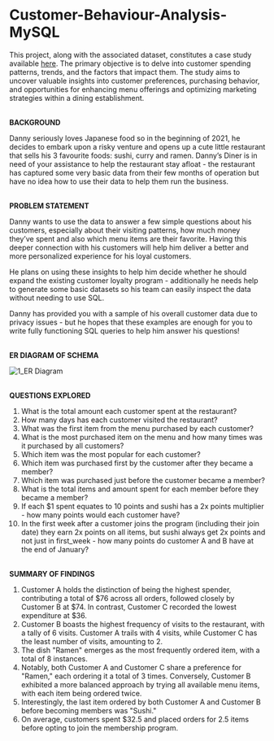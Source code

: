 # Customer-Behaviour-Analysis-MySQL

This project, along with the associated dataset, constitutes a case study available [here](https://8weeksqlchallenge.com/case-study-1/). The primary objective is to delve into customer spending patterns, trends, and the factors that impact them. The study aims to uncover valuable insights into customer preferences, purchasing behavior, and opportunities for enhancing menu offerings and optimizing marketing strategies within a dining establishment.

<br>**BACKGROUND**

Danny seriously loves Japanese food so in the beginning of 2021, he decides to embark upon a risky venture and opens up a cute little restaurant that sells his 3 favourite foods: sushi, curry and ramen. Danny’s Diner is in need of your assistance to help the restaurant stay afloat - the restaurant has captured some very basic data from their few months of operation but have no idea how to use their data to help them run the business.

<br>**PROBLEM STATEMENT**

Danny wants to use the data to answer a few simple questions about his customers, especially about their visiting patterns, how much money they’ve spent and also which menu items are their favorite. Having this deeper connection with his customers will help him deliver a better and more personalized experience for his loyal customers.

He plans on using these insights to help him decide whether he should expand the existing customer loyalty program - additionally he needs help to generate some basic datasets so his team can easily inspect the data without needing to use SQL.

Danny has provided you with a sample of his overall customer data due to privacy issues - but he hopes that these examples are enough for you to write fully functioning SQL queries to help him answer his questions!

<br>**ER DIAGRAM OF SCHEMA**

![1_ER Diagram](https://github.com/md-asif-ar89/Customer-Behaviour-Analysis/assets/145151334/2d152172-aafa-4e13-b790-7cc6d3a38eff)


<br>**QUESTIONS EXPLORED**

1. What is the total amount each customer spent at the restaurant?
2. How many days has each customer visited the restaurant?
3. What was the first item from the menu purchased by each customer?
4. What is the most purchased item on the menu and how many times was it purchased by all customers?
5. Which item was the most popular for each customer?
6. Which item was purchased first by the customer after they became a member?
7. Which item was purchased just before the customer became a member?
8. What is the total items and amount spent for each member before they became a member?
9. If each $1 spent equates to 10 points and sushi has a 2x points multiplier - how many points would each customer have?
10. In the first week after a customer joins the program (including their join date) they earn 2x points on all items, but sushi always get 2x points and not just in first_week - how many points do customer A and B have at the end of January?

<br>**SUMMARY OF FINDINGS**

1. Customer A holds the distinction of being the highest spender, contributing a total of $76 across all orders, followed closely by Customer B at $74. In contrast, Customer C recorded the lowest expenditure at $36.
2. Customer B boasts the highest frequency of visits to the restaurant, with a tally of 6 visits. Customer A trails with 4 visits, while Customer C has the least number of visits, amounting to 2.
3. The dish "Ramen" emerges as the most frequently ordered item, with a total of 8 instances.
4. Notably, both Customer A and Customer C share a preference for "Ramen," each ordering it a total of 3 times. Conversely, Customer B exhibited a more balanced approach by trying all available menu items, with each item being ordered twice.
5. Interestingly, the last item ordered by both Customer A and Customer B before becoming members was "Sushi."
6. On average, customers spent $32.5 and placed orders for 2.5 items before opting to join the membership program.



